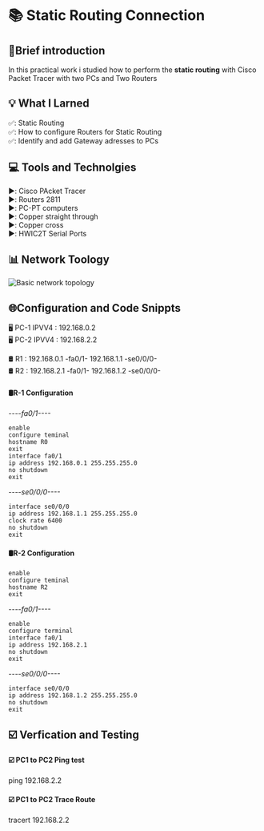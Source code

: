 # 📚 Static Routing Connection

## 📝Brief introduction
In this practical work i studied how to perform the **static routing** with Cisco Packet Tracer with two PCs and Two Routers

## 💡 What I Larned
✅: Static Routing  
✅: How to configure Routers for Static Routing   
✅: Identify and add Gateway adresses to PCs  

## 💻 Tools and Technolgies
▶️: Cisco PAcket Tracer  
▶️: Routers 2811  
▶️: PC-PT computers  
▶️: Copper straight through  
▶️: Copper cross  
▶️: HWIC2T Serial Ports  

## 📊 Network Toology
![Basic network topology](basic.png)

## 🌐Configuration and Code Snippts

🖥️ PC-1 IPVV4 : 192.168.0.2  
🖥️ PC-2 IPVV4 : 192.168.2.2  

🛢️ R1 : 192.168.0.1 -fa0/1-        192.168.1.1 -se0/0/0-  
🛢️ R2 : 192.168.2.1 -fa0/1-        192.168.1.2 -se0/0/0-  

#### 🛢️R-1 Configuration

*----fa0/1----*
```
enable
configure teminal
hostname R0
exit
interface fa0/1
ip address 192.168.0.1 255.255.255.0
no shutdown
exit
```  
*----se0/0/0----*
``` 
interface se0/0/0
ip address 192.168.1.1 255.255.255.0
clock rate 6400
no shutdown
exit
```
#### 🛢️R-2 Configuration

```
enable
configure teminal
hostname R2
exit
```
*----fa0/1----*
```
enable 
configure terminal
interface fa0/1
ip address 192.168.2.1
no shutdown
exit
```
*----se0/0/0----*
```
interface se0/0/0
ip address 192.168.1.2 255.255.255.0
no shutdown
exit
```

## ☑️ Verfication and Testing

#### ☑️ PC1 to PC2 Ping test  
ping 192.168.2.2

#### ☑️ PC1 to PC2 Trace Route
tracert 192.168.2.2
